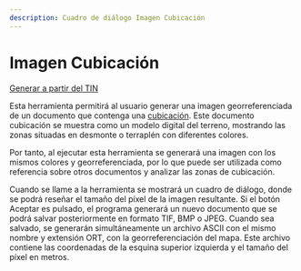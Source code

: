 ```yaml
---
description: Cuadro de diálogo Imagen Cubicación
---
```


# Imagen Cubicación

[Generar a partir del TIN](../fichas-de-herramientas/untitled-247/untitled-225.md)

Esta herramienta permitirá al usuario generar una imagen georreferenciada de un documento que contenga una [cubicación](../como.../untitled-217.md). Este documento cubicación se muestra como un modelo digital del terreno, mostrando las zonas situadas en desmonte o terraplén con diferentes colores.

Por tanto, al ejecutar esta herramienta se generará una imagen con los mismos colores y georreferenciada, por lo que puede ser utilizada como referencia sobre otros documentos y analizar las zonas de cubicación.

Cuando se llame a la herramienta se mostrará un cuadro de diálogo, donde se podrá reseñar el tamaño del píxel de la imagen resultante. Si el botón Aceptar es pulsado, el programa generará un nuevo documento que se podrá salvar posteriormente en formato TIF, BMP o JPEG. Cuando sea salvado, se generarán simultáneamente un archivo ASCII con el mismo nombre y extensión ORT, con la georreferenciación del mapa. Este archivo contiene las coordenadas de la esquina superior izquierda y el tamaño del píxel en metros.

